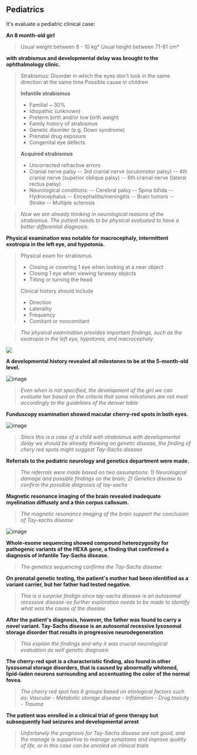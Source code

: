 ## Pediatrics

It's evaluate a pediatric clinical case:

**An 8 month-old girl** 

> Usual weight between 8 - 10 kg*
> Usual height between 71-81 cm*

**with strabismus and developmental delay was brought to the ophthalmology clinic.**

> Strabismus: Disorder in which the eyes don't look in the same direction at the same time
> Possible cause in children
> 
> **Infantile strabismus**
> - Familial ~ 30%
> - Idiopathic (unknown)
> - Preterm birth and/or low birth weight
> - Family history of strabismus
> - Genetic disorder (e.g. Down syndrome)
> - Prenatal drug exposure
> - Congenital eye defects
> 
> **Acquired strabismus**
> - Uncorrected refractive errors
> - Cranial nerve palsy
> 	-- 3rd cranial nerve (oculomotor palsy)
>   -- 4th cranial nerve (superior oblique palsy)
>   -- 6th cranial nerve (lateral rectus palsy)
>  - Neurological conditions:
>   -- Cerebral palsy
>  -- Spina bifida
>  -- Hydrocephalus
>  -- Encephalitis/meningitis
>  -- Brain tumors
>  -- Stroke
>  -- Multiple sclerosis

>*Now we are already thinking in neurological reasons of the strabismus. The patient needs to be physical evaluated to have a better differential diagnosis.*

**Physical examination was notable for macrocephaly, intermittent exotropia in the left eye, and hypotonia.**

> Physical exam for strabismus
> - Closing or covering 1 eye when looking at a near object
> - Closing 1 eye when viewing faraway objects
> - Tilting or turning the head
> 
> Clinical history should include
> - Direction
> - Laterality
> - Frequency
> - Comitant or noncomitant

>*The physical examination provides important findings, such as the exotropia in the left eye,  hypotonia, and macrocephaly*

![](https://geekymedics.com/wp-content/uploads/2020/05/Cover-test-2-600x696.jpg)

**A developmental history revealed all milestones to be at the 5-month-old level.**

![image](https://user-images.githubusercontent.com/46135649/185274380-67bfdb23-657f-40d4-bf7e-7e5c3b55c085.png)

>*Even when is not specified, the development of the girl we can evaluate her based on the criteria that some milestones are not meet accordingly to the guidelines of the denver table*

**Funduscopy examination showed macular cherry-red spots in both eyes.**

![image](https://user-images.githubusercontent.com/46135649/185447472-98418d79-04e3-4d9d-a3a7-592281258770.png)

>*Since this is a case of a child with strabismus with developmental delay we should be already thinking on genetic disease, the finding of chery red spots might suggest Tay-Sachs disease*

**Referrals to the pediatric neurology and genetics department were made.**

>*The referrals were made based on two assumptions: 1) Neurological damage and possible findings on the brain; 2) Genetics disease to confirm the possible diagnosis of tay-sachs*

**Magnetic resonance imaging of the brain revealed inadequate myelination diffusely and a thin corpus callosum.**

>*The magnetic resonance imaging of the brain support the conclusion of Tay-sachs disease*

![image](https://user-images.githubusercontent.com/46135649/185448835-db805e1d-7776-40d2-9468-00199fea243a.png)

**Whole-exome sequencing showed compound heterozygosity for pathogenic variants of the HEXA gene, a finding that confirmed a diagnosis of infantile Tay-Sachs disease.**

>*The genetics sequencing confirms the Tay-Sachs disease*

**On prenatal genetic testing, the patient's mother had been identified as a variant carrier, but her father had tested negative.**

>*This is a surprise findign since tay-sachs disease is an autosomal recessive disease-so further exploration needs to be made to identify what was the cause of the disease*

**After the patient's diagnosis, however, the father was found to carry a novel variant. Tay-Sachs disease is an autosomal recessive lysosomal storage disorder that results in progressive neurodegeneration**

>*This explain the findings and why it was crucial neurological evaluation as well genetic diagnosis*

**The cherry-red spot is a characteristic finding, also found in other lysosomal storage disorders, that is caused by abnormally whitened, lipid-laden neurons surrounding and accentuating the color of the normal fovea.**

>*The cherry red spot has 6 groups based on etiological factors such as:
 Vascular - Metabolic storage disease - Inflamation - Drug toxicity - Trauma*
 
**The patient  was enrolled in a clinical trial of gene therapy but subsequently had seizures and developmental arrest**

>*Unfortanely the prognosis for Tay-Sachs disease are not good, and the manage is supportive to manage symptoms and improve quality of life, or in this case can be enroled on clinical trials*
